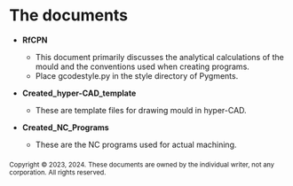 # The documents
- **RfCPN**
    - This document primarily discusses the analytical calculations of the mould and the conventions used when creating programs.
    - Place gcodestyle.py in the style directory of Pygments.

- **Created_hyper-CAD_template**
    - These are template files for drawing mould in hyper-CAD.

- **Created_NC_Programs**
    - These are the NC programs used for actual machining.

<sub>Copyright © 2023, 2024.</sub>
<sub>These documents are owned by the individual writer, not any corporation. All rights reserved.</sub>
